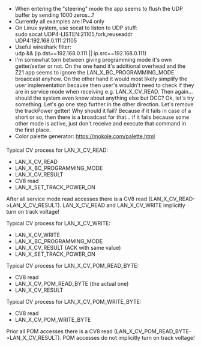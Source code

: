 - When entering the "steering" mode the app seems to flush the UDP buffer by sending 1000 zeros...?
- Currently all examples are IPv4 only
- On Linux system, use socat to listen to UDP stuff:  
  sudo socat UDP4-LISTEN:21105,fork,reuseaddr UDP4:192.168.0.111:21105
- Useful wireshark filter:  
  udp && (ip.dst==192.168.0.111 || ip.src==192.168.0.111)
- I'm somewhat torn between giving programming mode it's own getter/setter or not. On the one hand it's additional overhead and the Z21 app seems to ignore the LAN_X_BC_PROGRAMMING_MODE broadcast anyhow. On the other hand it would most likely simplify the user implementation because then user's wouldn't need to check if they are in service mode when receiving e.g. LAN_X_CV_READ. Then again... should the system even know about anything else but DCC? Ok, let's try something. Let's go one step further in the other direction. Let's remove the trackPower getter! Why should it fail? Because if it fails in case of a short or so, then there is a broadcast for that... if it fails because some other mode is active, just don't receive and execute that command in the first place.
- Color palette generator: https://mokole.com/palette.html

####
Typical CV process for LAN_X_CV_READ:
- LAN_X_CV_READ
- LAN_X_BC_PROGRAMMING_MODE
- LAN_X_CV_RESULT
- CV8 read
- LAN_X_SET_TRACK_POWER_ON

After all service mode read accesses there is a CV8 read (LAN_X_CV_READ->LAN_X_CV_RESULT).
LAN_X_CV_READ and LAN_X_CV_WRITE implicitly turn on track voltage!

Typical CV process for LAN_X_CV_WRITE:
- LAN_X_CV_WRITE
- LAN_X_BC_PROGRAMMING_MODE
- LAN_X_CV_RESULT (ACK with same value)
- LAN_X_SET_TRACK_POWER_ON

Typical CV process for LAN_X_CV_POM_READ_BYTE:
- CV8 read
- LAN_X_CV_POM_READ_BYTE (the actual one)
- LAN_X_CV_RESULT

Typical CV process for LAN_X_CV_POM_WRITE_BYTE:
- CV8 read
- LAN_X_CV_POM_WRITE_BYTE

Prior all POM accesses there is a CV8 read (LAN_X_CV_POM_READ_BYTE->LAN_X_CV_RESULT).
POM accesses do not implicitly turn on track voltage!